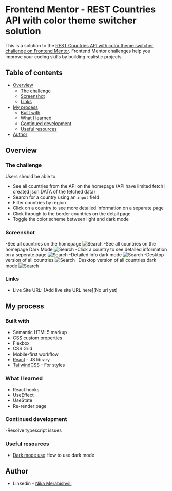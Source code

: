 # Frontend Mentor - REST Countries API with color theme switcher solution

This is a solution to the [REST Countries API with color theme switcher challenge on Frontend Mentor](https://www.frontendmentor.io/challenges/rest-countries-api-with-color-theme-switcher-5cacc469fec04111f7b848ca). Frontend Mentor challenges help you improve your coding skills by building realistic projects.

## Table of contents

- [Overview](#overview)
  - [The challenge](#the-challenge)
  - [Screenshot](#screenshot)
  - [Links](#links)
- [My process](#my-process)
  - [Built with](#built-with)
  - [What I learned](#what-i-learned)
  - [Continued development](#continued-development)
  - [Useful resources](#useful-resources)
- [Author](#author)

## Overview

### The challenge

Users should be able to:

- See all countries from the API on the homepage (API have limited fetch I created json DATA of the fetched data)
- Search for a country using an `input` field
- Filter countries by region
- Click on a country to see more detailed information on a separate page
- Click through to the border countries on the detail page
- Toggle the color scheme between light and dark mode

### Screenshot

-See all countries on the homepage ![Search ](./src/assets/Search.png)
-See all countries on the homepage Dark Mode ![Search ](./src/assets/search-dark.png)
-Click a country to see detailed information on a seperate page ![Search ](./src/assets/item.png)
-Detailed info dark mode ![Search ](./src/assets/item-dark.png)
-Desktop version of all countries ![Search ](./src/assets/desktop-search.png)
-Desktop version of all countries dark mode ![Search ](./src/assets/desktop-search-dark.png)

### Links

- Live Site URL: [Add live site URL here](No url yet)

## My process

### Built with

- Semantic HTML5 markup
- CSS custom properties
- Flexbox
- CSS Grid
- Mobile-first workflow
- [React](https://reactjs.org/) - JS library
- [TailwindCSS](https://tailwindcss.com/) - For styles

### What I learned

- React hooks
- UseEffect
- UseState
- Re-render page

### Continued development

-Resolve typescript issues

### Useful resources

- [Dark mode use](https://www.youtube.com/watch?v=VylXkPy-MIc) How to use dark mode

## Author

- Linkedin - [Nika Merabishvili](https://www.linkedin.com/in/nikusha-merabishvili/)
